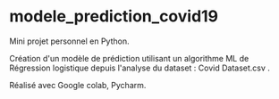 # modele_prediction_covid19

Mini projet personnel en Python.

Création d'un modèle de prédiction utilisant un algorithme ML de Régression logistique depuis l'analyse du dataset : Covid Dataset.csv .

Réalisé avec Google colab, Pycharm.
